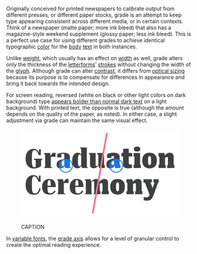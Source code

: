 
Originally conceived for printed newspapers to calibrate output from different presses, or different paper stocks, grade is an attempt to keep type appearing consistent across different media, or in certain contexts. Think of a newspaper (matte paper; more ink bleed) that also has a magazine-style weekend supplement (glossy paper; less ink bleed). This is a perfect use case for using different grades to achieve identical typographic [color](INSERT_URL) for the [body](INSERT_URL) [text](INSERT_URL) in both instances.

Unlike [weight](INSERT_URL), which usually has an effect on [width](INSERT_URL) as well, grade alters only the thickness of the [letterforms](INSERT_URL)’ [strokes](INSERT_URL) without changing the width of the [glyph](INSERT_URL). Although grade can alter [contrast](INSERT_URL), it differs from [optical sizing](INSERT_URL) because its purpose is to compensate for differences in appearance and bring it back towards the intended design.

For screen reading, reversed (white on black or other light colors on dark background) type [appears bolder than normal dark text](INSERT_URL) on a light background. With printed text, the opposite is true (although the amount depends on the quality of the paper, as noted). In either case, a slight adjustment via grade can maintain the same visual effect.

<figure>

![ALT_TEXT](images/thumbnail.svg)
<figcaption>CAPTION</figcaption>

</figure>

In [variable fonts](INSERT_URL), the [grade axis](INSERT_URL) allows for a level of granular control to create the optimal reading experience.
